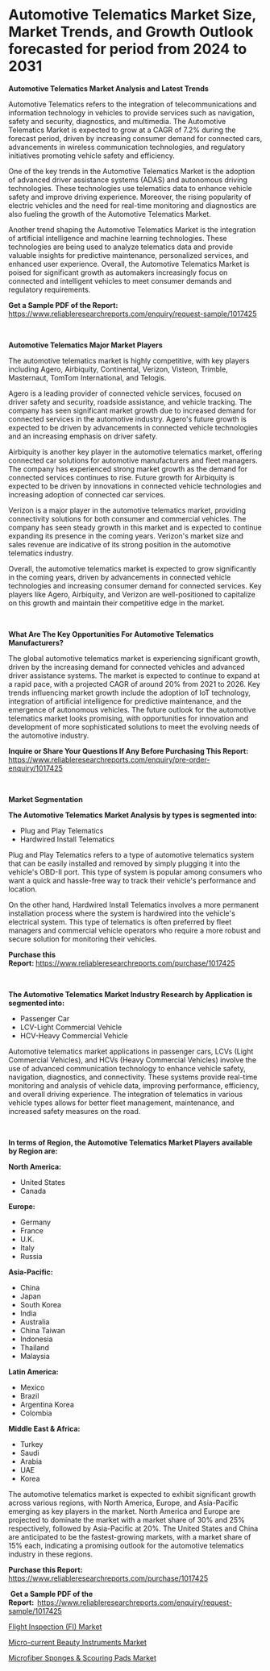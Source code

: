 <p><h1>Automotive Telematics Market Size, Market Trends, and Growth Outlook forecasted for period from 2024 to 2031</h1></p><p><strong>Automotive Telematics Market Analysis and Latest Trends</strong></p>
<p><p>Automotive Telematics refers to the integration of telecommunications and information technology in vehicles to provide services such as navigation, safety and security, diagnostics, and multimedia. The Automotive Telematics Market is expected to grow at a CAGR of 7.2% during the forecast period, driven by increasing consumer demand for connected cars, advancements in wireless communication technologies, and regulatory initiatives promoting vehicle safety and efficiency.</p><p>One of the key trends in the Automotive Telematics Market is the adoption of advanced driver assistance systems (ADAS) and autonomous driving technologies. These technologies use telematics data to enhance vehicle safety and improve driving experience. Moreover, the rising popularity of electric vehicles and the need for real-time monitoring and diagnostics are also fueling the growth of the Automotive Telematics Market.</p><p>Another trend shaping the Automotive Telematics Market is the integration of artificial intelligence and machine learning technologies. These technologies are being used to analyze telematics data and provide valuable insights for predictive maintenance, personalized services, and enhanced user experience. Overall, the Automotive Telematics Market is poised for significant growth as automakers increasingly focus on connected and intelligent vehicles to meet consumer demands and regulatory requirements.</p></p>
<p><strong>Get a Sample PDF of the Report:&nbsp;</strong> <a href="https://www.reliableresearchreports.com/enquiry/request-sample/1017425">https://www.reliableresearchreports.com/enquiry/request-sample/1017425</a></p>
<p>&nbsp;</p>
<p><strong>Automotive Telematics Major Market Players</strong></p>
<p><p>The automotive telematics market is highly competitive, with key players including Agero, Airbiquity, Continental, Verizon, Visteon, Trimble, Masternaut, TomTom International, and Telogis. </p><p>Agero is a leading provider of connected vehicle services, focused on driver safety and security, roadside assistance, and vehicle tracking. The company has seen significant market growth due to increased demand for connected services in the automotive industry. Agero's future growth is expected to be driven by advancements in connected vehicle technologies and an increasing emphasis on driver safety.</p><p>Airbiquity is another key player in the automotive telematics market, offering connected car solutions for automotive manufacturers and fleet managers. The company has experienced strong market growth as the demand for connected services continues to rise. Future growth for Airbiquity is expected to be driven by innovations in connected vehicle technologies and increasing adoption of connected car services.</p><p>Verizon is a major player in the automotive telematics market, providing connectivity solutions for both consumer and commercial vehicles. The company has seen steady growth in this market and is expected to continue expanding its presence in the coming years. Verizon's market size and sales revenue are indicative of its strong position in the automotive telematics industry.</p><p>Overall, the automotive telematics market is expected to grow significantly in the coming years, driven by advancements in connected vehicle technologies and increasing consumer demand for connected services. Key players like Agero, Airbiquity, and Verizon are well-positioned to capitalize on this growth and maintain their competitive edge in the market.</p></p>
<p>&nbsp;</p>
<p><strong>What Are The Key Opportunities For Automotive Telematics Manufacturers?</strong></p>
<p><p>The global automotive telematics market is experiencing significant growth, driven by the increasing demand for connected vehicles and advanced driver assistance systems. The market is expected to continue to expand at a rapid pace, with a projected CAGR of around 20% from 2021 to 2026. Key trends influencing market growth include the adoption of IoT technology, integration of artificial intelligence for predictive maintenance, and the emergence of autonomous vehicles. The future outlook for the automotive telematics market looks promising, with opportunities for innovation and development of more sophisticated solutions to meet the evolving needs of the automotive industry.</p></p>
<p><strong>Inquire or Share Your Questions If Any Before Purchasing This Report:</strong> <a href="https://www.reliableresearchreports.com/enquiry/pre-order-enquiry/1017425">https://www.reliableresearchreports.com/enquiry/pre-order-enquiry/1017425</a></p>
<p>&nbsp;</p>
<p><strong>Market Segmentation</strong></p>
<p><strong>The Automotive Telematics Market Analysis by types is segmented into:</strong></p>
<p><ul><li>Plug and Play Telematics</li><li>Hardwired Install Telematics</li></ul></p>
<p><p>Plug and Play Telematics refers to a type of automotive telematics system that can be easily installed and removed by simply plugging it into the vehicle's OBD-II port. This type of system is popular among consumers who want a quick and hassle-free way to track their vehicle's performance and location.</p><p>On the other hand, Hardwired Install Telematics involves a more permanent installation process where the system is hardwired into the vehicle's electrical system. This type of telematics is often preferred by fleet managers and commercial vehicle operators who require a more robust and secure solution for monitoring their vehicles.</p></p>
<p><strong>Purchase this Report:&nbsp;</strong><a href="https://www.reliableresearchreports.com/purchase/1017425">https://www.reliableresearchreports.com/purchase/1017425</a></p>
<p>&nbsp;</p>
<p><strong>The Automotive Telematics Market Industry Research by Application is segmented into:</strong></p>
<p><ul><li>Passenger Car</li><li>LCV-Light Commercial Vehicle</li><li>HCV-Heavy Commercial Vehicle</li></ul></p>
<p><p>Automotive telematics market applications in passenger cars, LCVs (Light Commercial Vehicles), and HCVs (Heavy Commercial Vehicles) involve the use of advanced communication technology to enhance vehicle safety, navigation, diagnostics, and connectivity. These systems provide real-time monitoring and analysis of vehicle data, improving performance, efficiency, and overall driving experience. The integration of telematics in various vehicle types allows for better fleet management, maintenance, and increased safety measures on the road.</p></p>
<p>&nbsp;</p>
<p><strong>In terms of Region, the Automotive Telematics Market Players available by Region are:</strong></p>
<p>
    <p> <strong> North America: </strong>
        <ul>
            <li>United States</li>
            <li>Canada</li>
        </ul>
        </p> 
    <p> <strong> Europe: </strong>
        <ul>
            <li>Germany</li>
            <li>France</li>
            <li>U.K.</li>
            <li>Italy</li>
            <li>Russia</li>
        </ul>
        </p> 
    <p> <strong> Asia-Pacific: </strong>
        <ul>
            <li>China</li>
            <li>Japan</li>
            <li>South Korea</li>
            <li>India</li>
            <li>Australia</li>
            <li>China Taiwan</li>
            <li>Indonesia</li>
            <li>Thailand</li>
            <li>Malaysia</li>
        </ul>
        </p> 
    <p> <strong> Latin America: </strong>
        <ul>
            <li>Mexico</li>
            <li>Brazil</li>
            <li>Argentina Korea</li>
            <li>Colombia</li>
        </ul>
        </p> 
    <p> <strong> Middle East & Africa: </strong>
        <ul>
            <li>Turkey</li>
            <li>Saudi</li>
            <li>Arabia</li>
            <li>UAE</li>
            <li>Korea</li>
        </ul>
    </p>
    </p>
<p><p>The automotive telematics market is expected to exhibit significant growth across various regions, with North America, Europe, and Asia-Pacific emerging as key players in the market. North America and Europe are projected to dominate the market with a market share of 30% and 25% respectively, followed by Asia-Pacific at 20%. The United States and China are anticipated to be the fastest-growing markets, with a market share of 15% each, indicating a promising outlook for the automotive telematics industry in these regions.</p></p>
<p><strong>Purchase this Report: </strong><a href="https://www.reliableresearchreports.com/purchase/1017425">https://www.reliableresearchreports.com/purchase/1017425</a></p>
<p>&nbsp;<strong>Get a Sample PDF of the Report:&nbsp;&nbsp;</strong><a href="https://www.reliableresearchreports.com/enquiry/request-sample/1017425">https://www.reliableresearchreports.com/enquiry/request-sample/1017425</a></p>
<p><strong></strong></p>
<p><p><a href="https://github.com/nancykennedykellievqfqt2/Market-Research-Report-List-1/blob/main/flight-inspection-fi-market.md">Flight Inspection (FI) Market</a></p><p><a href="https://view.publitas.com/reportprime-1/micro-current-beauty-instruments-market-size-market-share-and-global-market-analysis-report-2023-2030/">Micro-current Beauty Instruments Market</a></p><p><a href="https://view.publitas.com/reportprime-1/microfiber-sponges-scouring-pads-market-research-report-unlocks-analysis-on-the-market-financial-status-market-size-and-market-revenue-upto-2030/">Microfiber Sponges & Scouring Pads Market</a></p></p>